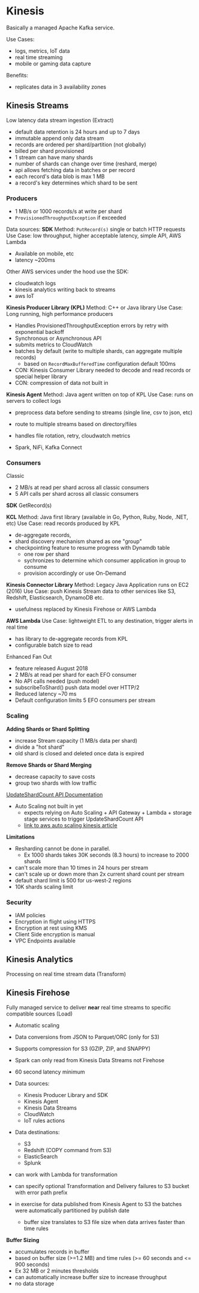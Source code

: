 # Kinesis

Basically a managed Apache Kafka service.

Use Cases:
- logs, metrics, IoT data
- real time streaming
- mobile or gaming data capture

Benefits:
- replicates data in 3 availability zones

## Kinesis Streams
Low latency data stream ingestion (Extract)
- default data retention is 24 hours and up to 7 days
- immutable append only data stream
- records are ordered per shard/partition (not globally)
- billed per shard provisioned
- 1 stream can have many shards
- number of shards can change over time (reshard, merge)
- api allows fetching data in batches or per record
- each record's data blob is max 1 MB
- a record's key determines which shard to be sent

### Producers
- 1 MB/s or 1000 records/s at write per shard
- `ProvisionedThroughputException` if exceeded

Data sources:
**SDK**
Method: `PutRecord(s)` single or batch HTTP requests
Use Case: low throughput, higher acceptable latency, simple API, AWS Lambda
- Available on mobile, etc
- latency ~200ms


Other AWS services under the hood use the SDK:
- cloudwatch logs
- kinesis analytics writing back to streams
- aws IoT

**Kinesis Producer Library (KPL)**
Method: C++ or Java library 
Use Case: Long running, high performance producers
- Handles ProvisionedThroughputException errors by retry with exponential backoff
- Synchronous or Asynchronous API
- submits metrics to CloudWatch
- batches by default (write to multiple shards, can aggregate multiple records)
    - based on `RecordMaxBufferedTime` configuration default 100ms 
- CON: Kinesis Consumer Library needed to decode and read records or special helper library
- CON: compression of data not built in 



**Kinesis Agent**
Method: Java agent written on top of KPL
Use Case: runs on servers to collect logs
- preprocess data before sending to streams (single line, csv to json, etc)
- route to multiple streams based on directory/files
- handles file rotation, retry, cloudwatch metrics

- Spark, NiFi, Kafka Connect

### Consumers
Classic
- 2 MB/s at read per shard across all classic consumers
- 5 API calls per shard across all classic consumers

**SDK**
GetRecord(s)

**KCL**
Method: Java first library (available in Go, Python, Ruby, Node, .NET, etc)
Use Case: read records produced by KPL
- de-aggregate records, 
- shard discovery mechanism shared as one "group"
- checkpointing feature to resume progress with Dynamdb table
    - one row per shard
    - sychronizes to determine which consumer application in group to consume 
    - provision accordingly or use On-Demand

**Kinesis Connector Library**
Method: Legacy Java Application runs on EC2 (2016)
Use Case: push Kinesis Stream data to other services like S3, Redshift, Elasticsearch, DynamoDB etc.
- usefulness replaced by Kinesis Firehose or AWS Lambda 

**AWS Lambda**
Use Case: lightweight ETL to any destination, trigger alerts in real time
- has library to de-aggregate records from KPL
- configurable batch size to read 

Enhanced Fan Out
- feature released August 2018
- 2 MB/s at read per shard for each EFO consumer
- No API calls needed (push model)
- subscribeToShard() push data model over HTTP/2
- Reduced latency ~70 ms
- Default configuration limits 5 EFO consumers per stream

### Scaling

**Adding Shards or Shard Splitting**
- increase Stream capacity (1 MB/s data per shard)
- divide a "hot shard"
- old shard is closed and deleted once data is expired

**Remove Shards or Shard Merging**
- decrease capacity to save costs
- group two shards with low traffic

[UpdateShardCount API Documentation](https://docs.aws.amazon.com/kinesis/latest/APIReference/API_UpdateShardCount.html)

- Auto Scaling not built in yet
    - expects relying on Auto Scaling + API Gateway + Lambda + storage stage services to trigger UpdateShardCount API
    - [link to aws auto scaling kinesis article](https://aws.amazon.com/blogs/big-data/scaling-amazon-kinesis-data-streams-with-aws-application-auto-scaling/)

**Limitations**
- Resharding cannot be done in parallel. 
    - Ex 1000 shards takes 30K seconds (8.3 hours) to increase to 2000 shards
- can't scale more than 10 times in 24 hours per stream
- can't scale up or down more than 2x current shard count per stream
- default shard limit is 500 for us-west-2 regions
- 10K shards scaling limit

### Security

- IAM policies
- Encryption in flight using HTTPS
- Encryption at rest using KMS
- Client Side encryption is manual
- VPC Endpoints available



## Kinesis Analytics
Processing on real time stream data (Transform)

## Kinesis Firehose
Fully managed service to deliver **near** real time streams to specific compatible sources (Load)

- Automatic scaling
- Data conversions from JSON to Parquet/ORC (only for S3)
- Supports compression for S3 (GZIP, ZIP, and SNAPPY)
- Spark can only read from Kinesis Data Streams not Firehose
- 60 second latency minimum 
- Data sources:
    - Kinesis Producer Library and SDK
    - Kinesis Agent
    - Kinesis Data Streams
    - CloudWatch
    - IoT rules actions

- Data destinations:
    - S3 
    - Redshift (COPY command from S3)
    - ElasticSearch
    - Splunk

- can work with Lambda for transformation
- can specify optional Transformation and Delivery failures to S3 bucket with error path prefix
- in exercise for data published from Kinesis Agent to S3 the batches were automatically partitioned by publish date
    - buffer size translates to S3 file size when data arrives faster than time rules

**Buffer Sizing**
- accumulates records in buffer
- based on buffer size (>=1.2 MB) and time rules (>= 60 seconds and <= 900 seconds)
- Ex 32 MB or 2 minutes thresholds
- can automatically increase buffer size to increase throughput
- no data storage
